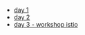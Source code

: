 - [day 1](./notes-monday.md)
- [day 2](./notes-tuesday.md)
- [day 3 - workshop istio](./notes-wednesday.md)

